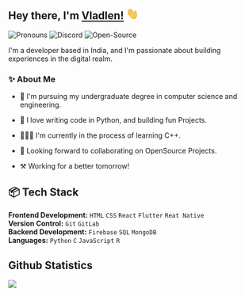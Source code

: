 ## Hey there, I'm [Vladlen!](https://github.com/vladlen.codes) <img width="25px" src=assets/vlad_waves.gif>

<img alt='Pronouns' src='https://img.shields.io/badge/Pronouns-he%2Fhim-blue' /> <img alt='Discord' src='https://img.shields.io/badge/Discord-vladlen.codes-brightgreen' /> <img alt='Open-Source' src='https://img.shields.io/badge/Open%20Source-%E2%9D%A4-red' />

I'm a developer based in India, and I'm passionate about building experiences in the digital realm.

### ✨ About Me

- 🌱 I'm pursuing my undergraduate degree in computer science and engineering.

- 💜 I love writing code in Python, and building fun Projects.

- 👨🏻‍💻 I'm currently in the process of learning C++.

- 🤝 Looking forward to collaborating on OpenSource Projects.

- ⚒ Working for a better tomorrow! 

## 📦 Tech Stack
**Frontend Development:** `HTML` `CSS` `React` `Flutter` `Reat Native`<br>
**Version Control:** `Git` `GitLab`<br>
**Backend Development:** `Firebase` `SQL` `MongoDB`<br>
**Languages:** `Python` `C` `JavaScript` `R`<br>

<h2>Github Statistics</h2>

![](https://github-readme-stats.vercel.app/api?username=VladlenCodes&count_private=true&show_icons=true&theme=dark)
